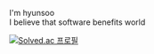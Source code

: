 I'm hyunsoo   
I believe that software benefits world   


[![Solved.ac
프로필](http://mazassumnida.wtf/api/mini/generate_badge?boj=jkl0124)](https://solved.ac/jkl0124)
